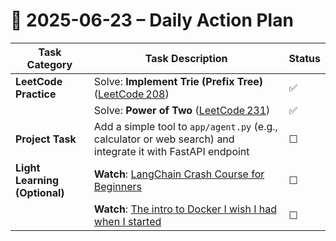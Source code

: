 # 📌 2025-06-23 – Daily Action Plan

| Task Category                 | Task Description                                                                                                                               | Status |
| ----------------------------- | ---------------------------------------------------------------------------------------------------------------------------------------------- | ------ |
| **LeetCode Practice**         | Solve: **Implement Trie (Prefix Tree)** ([LeetCode 208](https://leetcode.com/problems/implement-trie-prefix-tree/))                            | ✅      |
|                               | Solve: **Power of Two** ([LeetCode 231](https://leetcode.com/problems/power-of-two/))                                                          | ✅      |
| **Project Task**              | Add a simple tool to `app/agent.py` (e.g., calculator or web search) and integrate it with FastAPI endpoint                                    | ☐      |
| **Light Learning (Optional)** | **Watch**: [LangChain Crash Course for Beginners](https://www.youtube.com/watch?v=lG7Uxts9SXs) | ☐      |
|                               | **Watch**: [The intro to Docker I wish I had when I started](https://youtu.be/Ud7Npgi6x8E?si=vgWg-kDCAcGx3KiB)                                               | ☐      |

